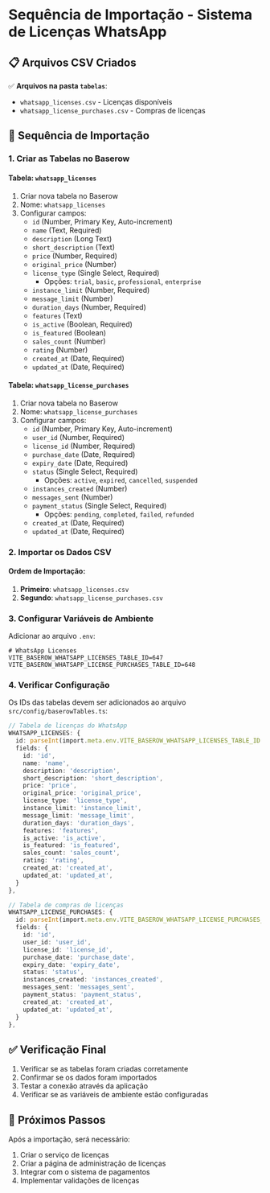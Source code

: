 # Sequência de Importação - Sistema de Licenças WhatsApp

## 📋 Arquivos CSV Criados

✅ **Arquivos na pasta `tabelas`**:
- `whatsapp_licenses.csv` - Licenças disponíveis
- `whatsapp_license_purchases.csv` - Compras de licenças

## 🚀 Sequência de Importação

### 1. Criar as Tabelas no Baserow

#### Tabela: `whatsapp_licenses`
1. Criar nova tabela no Baserow
2. Nome: `whatsapp_licenses`
3. Configurar campos:
   - `id` (Number, Primary Key, Auto-increment)
   - `name` (Text, Required)
   - `description` (Long Text)
   - `short_description` (Text)
   - `price` (Number, Required)
   - `original_price` (Number)
   - `license_type` (Single Select, Required)
     - Opções: `trial`, `basic`, `professional`, `enterprise`
   - `instance_limit` (Number, Required)
   - `message_limit` (Number)
   - `duration_days` (Number, Required)
   - `features` (Text)
   - `is_active` (Boolean, Required)
   - `is_featured` (Boolean)
   - `sales_count` (Number)
   - `rating` (Number)
   - `created_at` (Date, Required)
   - `updated_at` (Date, Required)

#### Tabela: `whatsapp_license_purchases`
1. Criar nova tabela no Baserow
2. Nome: `whatsapp_license_purchases`
3. Configurar campos:
   - `id` (Number, Primary Key, Auto-increment)
   - `user_id` (Number, Required)
   - `license_id` (Number, Required)
   - `purchase_date` (Date, Required)
   - `expiry_date` (Date, Required)
   - `status` (Single Select, Required)
     - Opções: `active`, `expired`, `cancelled`, `suspended`
   - `instances_created` (Number)
   - `messages_sent` (Number)
   - `payment_status` (Single Select, Required)
     - Opções: `pending`, `completed`, `failed`, `refunded`
   - `created_at` (Date, Required)
   - `updated_at` (Date, Required)

### 2. Importar os Dados CSV

#### Ordem de Importação:
1. **Primeiro**: `whatsapp_licenses.csv`
2. **Segundo**: `whatsapp_license_purchases.csv`

### 3. Configurar Variáveis de Ambiente

Adicionar ao arquivo `.env`:

```env
# WhatsApp Licenses
VITE_BASEROW_WHATSAPP_LICENSES_TABLE_ID=647
VITE_BASEROW_WHATSAPP_LICENSE_PURCHASES_TABLE_ID=648
```

### 4. Verificar Configuração

Os IDs das tabelas devem ser adicionados ao arquivo `src/config/baserowTables.ts`:

```typescript
// Tabela de licenças do WhatsApp
WHATSAPP_LICENSES: {
  id: parseInt(import.meta.env.VITE_BASEROW_WHATSAPP_LICENSES_TABLE_ID || '647'),
  fields: {
    id: 'id',
    name: 'name',
    description: 'description',
    short_description: 'short_description',
    price: 'price',
    original_price: 'original_price',
    license_type: 'license_type',
    instance_limit: 'instance_limit',
    message_limit: 'message_limit',
    duration_days: 'duration_days',
    features: 'features',
    is_active: 'is_active',
    is_featured: 'is_featured',
    sales_count: 'sales_count',
    rating: 'rating',
    created_at: 'created_at',
    updated_at: 'updated_at',
  }
},

// Tabela de compras de licenças
WHATSAPP_LICENSE_PURCHASES: {
  id: parseInt(import.meta.env.VITE_BASEROW_WHATSAPP_LICENSE_PURCHASES_TABLE_ID || '648'),
  fields: {
    id: 'id',
    user_id: 'user_id',
    license_id: 'license_id',
    purchase_date: 'purchase_date',
    expiry_date: 'expiry_date',
    status: 'status',
    instances_created: 'instances_created',
    messages_sent: 'messages_sent',
    payment_status: 'payment_status',
    created_at: 'created_at',
    updated_at: 'updated_at',
  }
},
```

## ✅ Verificação Final

1. Verificar se as tabelas foram criadas corretamente
2. Confirmar se os dados foram importados
3. Testar a conexão através da aplicação
4. Verificar se as variáveis de ambiente estão configuradas

## 🔧 Próximos Passos

Após a importação, será necessário:
1. Criar o serviço de licenças
2. Criar a página de administração de licenças
3. Integrar com o sistema de pagamentos
4. Implementar validações de licenças
